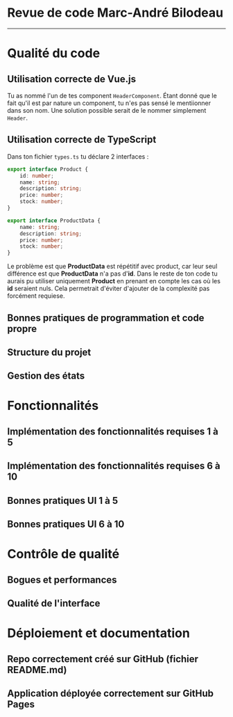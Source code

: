 # Revue de code Marc-André Bilodeau
---

# Qualité du code
## Utilisation correcte de Vue.js
Tu as nommé l'un de tes component `HeaderComponent`.
Étant donné que le fait qu'il est par nature un component, tu n'es pas sensé le mentiionner dans son nom.
Une solution possible serait de le nommer simplement `Header`.
## Utilisation correcte de TypeScript
Dans ton fichier `types.ts` tu déclare 2 interfaces :
```ts
export interface Product {
    id: number;
    name: string;
    description: string;
    price: number;
    stock: number;
}

export interface ProductData {
    name: string;
    description: string;
    price: number;
    stock: number;
}
```
Le problème est que **ProductData** est répétitif avec product, car leur seul différence est que **ProductData** n'a pas d'**id**.
Dans le reste de ton code tu aurais pu utiliser uniquement **Product** en prenant en compte les cas où les **id** seraient nuls.
Cela permetrait d'éviter d'ajouter de la complexité pas forcément requiese.
## Bonnes pratiques de programmation et code propre
## Structure du projet
## Gestion des états

# Fonctionnalités
## Implémentation des fonctionnalités requises 1 à 5
## Implémentation des fonctionnalités requises 6 à 10
## Bonnes pratiques UI 1 à 5
## Bonnes pratiques UI 6 à 10

# Contrôle de qualité
## Bogues et performances
## Qualité de l'interface

# Déploiement et documentation
## Repo correctement créé sur GitHub (fichier README.md)
## Application déployée correctement sur GitHub Pages
